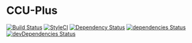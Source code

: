 # CCU-Plus

[![Build Status](https://travis-ci.org/BePsvPT/CCU-Plus.svg)](https://travis-ci.org/BePsvPT/CCU-Plus)
[![StyleCI](https://styleci.io/repos/48062455/shield?style=flat)](https://styleci.io/repos/48062455)
[![Dependency Status](https://www.versioneye.com/user/projects/57fc7ecc886dd100475def48/badge.svg?style=flat)](https://www.versioneye.com/user/projects/57fc7ecc886dd100475def48)
[![dependencies Status](https://david-dm.org/BePsvPT/CCU-Plus/next/status.svg)](https://david-dm.org/BePsvPT/CCU-Plus/next)
[![devDependencies Status](https://david-dm.org/BePsvPT/CCU-Plus/next/dev-status.svg)](https://david-dm.org/BePsvPT/CCU-Plus/next?type=dev)
